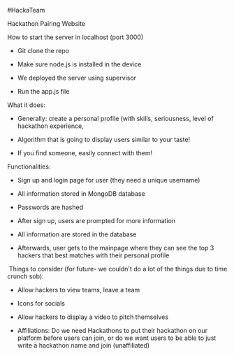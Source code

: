 #HackaTeam

Hackathon Pairing Website

How to start the server in localhost (port 3000)

-   Git clone the repo

-   Make sure node.js is installed in the device

-   We deployed the server using supervisor

-   Run the app.js file

What it does:

-   Generally: create a personal profile (with skills, seriousness, level of hackathon experience, 

-   Algorithm that is going to display users similar to your taste! 

-   If you find someone, easily connect with them!

Functionalities:

-   Sign up and login page for user (they need a unique username) 

-   All information stored in MongoDB database

-   Passwords are hashed 

-   After sign up, users are prompted for more information 

-   All information are stored in the database

-   Afterwards, user gets to the mainpage where they can see the top 3 hackers that best matches with their personal profile

 Things to consider (for future- we couldn't do a lot of the things due to time crunch sob):

-   Allow hackers to view teams, leave a team

-   Icons for socials

-   Allow hackers to display a video to pitch themselves

-   Affiliations: Do we need Hackathons to put their hackathon on our platform before users can join, or do we want users to be able to just write a hackathon name and join (unaffiliated)
